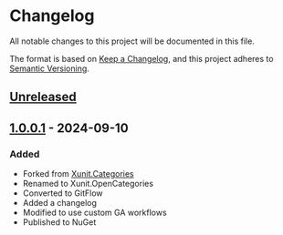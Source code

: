 # Changelog

All notable changes to this project will be documented in this file.

The format is based on [Keep a Changelog](https://keepachangelog.com/en/1.0.0/),
and this project adheres to [Semantic Versioning](https://semver.org/spec/v2.0.0.html).

## [Unreleased]

## [1.0.0.1] - 2024-09-10

### Added

- Forked from [Xunit.Categories](https://github.com/brendanconnolly/Xunit.Categories)
- Renamed to Xunit.OpenCategories
- Converted to GitFlow
- Added a changelog
- Modified to use custom GA workflows
- Published to NuGet

[unreleased]: https://github.com/baynezy/Xunit.OpenCategories/compare/1.0.0.1...HEAD
[1.0.0.1]: https://github.com/baynezy/Xunit.OpenCategories/compare/12759d2d3b8613ed850a1d018ac1779cbb798a37...1.0.0.1
